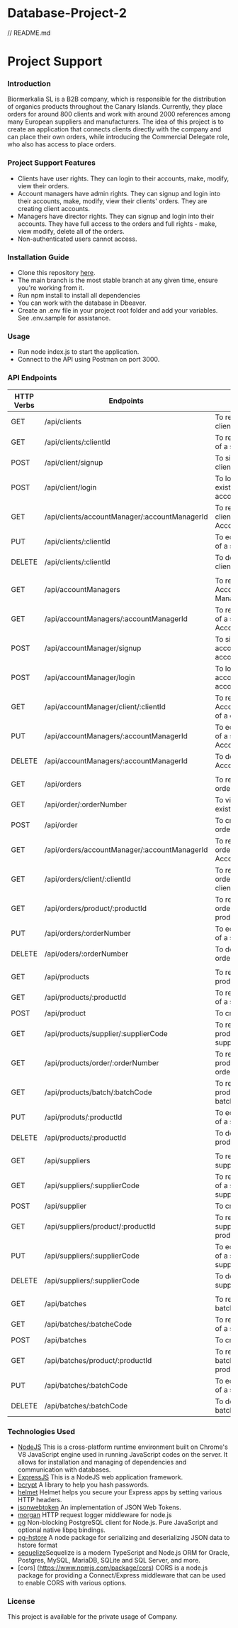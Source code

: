 # Database-Project-2
// README.md
# Project Support
### Introduction

Biormerkalia SL is a B2B company, which is responsible for the distribution of organics products throughout the Canary Islands. Currently, they place orders for around 800 clients and work with around 2000 references among many European suppliers and manufacturers. The idea of this project is to create an application that connects clients directly with the company and can place their own orders, while introducing the Commercial Delegate role, who also has access to place orders.

### Project Support Features
* Clients have user rights. They can login to their accounts, make, modify, view their orders.
* Account managers have admin rights. They can signup and login into their accounts, make, modify, view their clients' orders. They are creating client accounts.
* Managers have director rights. They can signup and login into their accounts. They have full access to the orders and full rights - make, view modify, delete all of the orders.
* Non-authenticated users cannot access.

### Installation Guide
* Clone this repository [here](https://github.com/itselenasinh/Database-Project-2).
* The main branch is the most stable branch at any given time, ensure you're working from it.
* Run npm install to install all dependencies
* You can work with the database in Dbeaver.
* Create an .env file in your project root folder and add your variables. See .env.sample for assistance.

### Usage
* Run node index.js to start the application.
* Connect to the API using Postman on port 3000.

### API Endpoints
| HTTP Verbs | Endpoints | Action |
| --- | --- | --- |
| GET | /api/clients | To retrieve all clients |
| GET | /api/clients/:clientId | To retrieve details of a single client |
| POST | /api/client/signup | To sign up a new client account |
| POST | /api/client/login | To login an existing client account |
| GET | /api/clients/accountManager/:accountManagerId | To retrieve all clients of exact Account Manager |
| PUT | /api/clients/:clientId | To edit the details of a single client |
| DELETE | /api/clients/:clientId | To delete a single client |
| | | |
| GET | /api/accountManagers | To retrieve all Account Managers |
| GET | /api/accountManagers/:accountManagerId | To retrieve details of a single Account Manager|
| POST | /api/accountManager/signup | To sign up a new accountManager's account |
| POST | /api/accountManager/login | To login an accountManager's account |
| GET | /api/accountManager/client/:clientId | To retrieve exact Account Manager of a client |
| PUT | /api/accountManagers/:accountManagerId | To edit the details of a single Account Manager|
| DELETE | /api/accountManagers/:accountManagerId | To delete a single Account Manager |
| | | |
| GET | /api/orders | To retrieve all orders |
| GET | /api/order/:orderNumber | To view an existing order |
| POST | /api/order | To create a new order |
| GET | /api/orders/accountManager/:accountManagerId | To retrieve all orders of exact Account Manager |
| GET | /api/orders/client/:clientId | To retrieve all orders of exact client |
| GET | /api/orders/product/:productId | To retrieve all orders of exact product |
| PUT | /api/orders/:orderNumber | To edit the details of a single order |
| DELETE | /api/oders/:orderNumber | To delete a single order |
| | | |
| GET | /api/products| To retrieve all products |
| GET | /api/products/:productId | To retrieve details of a single product |
| POST | /api/product| To create product |
| GET | /api/products/supplier/:supplierCode | To retrieve all products of exact supplier | 
| GET | /api/products/order/:orderNumber | To retrieve all products of exact order | 
| GET | /api/products/batch/:batchCode | To retrieve all products of exact batch | 
| PUT | /api/produts/:productId | To edit the details of a single product |
| DELETE | /api/products/:productId | To delete a single product |
| | | |
| GET | /api/suppliers| To retrieve all suppliers |
| GET | /api/suppliers/:supplierCode | To retrieve details of a single supplier |
| POST | /api/supplier| To create supplier |
| GET | /api/suppliers/product/:productId | To retrieve supplier of exact product | 
| PUT | /api/suppliers/:supplierCode | To edit the details of a single supplier |
| DELETE | /api/suppliers/:supplierCode | To delete a single supplier |
| | | |
| GET | /api/batches| To retrieve all batches |
| GET | /api/batches/:batcheCode | To retrieve details of a single batch |
| POST | /api/batches| To create batch |
| GET | /api/batches/product/:productId | To retrieve all batches of exact product |
| PUT | /api/batches/:batchCode | To edit the details of a single batch |
| DELETE | /api/batches/:batchCode | To delete a single batch |

### Technologies Used
* [NodeJS](https://nodejs.org/) This is a cross-platform runtime environment built on Chrome's V8 JavaScript engine used in running JavaScript codes on the server. It allows for installation and managing of dependencies and communication with databases.
* [ExpressJS](https://www.expresjs.org/) This is a NodeJS web application framework.
* [bcrypt](https://www.npmjs.com/package/bcrypt) A library to help you hash passwords.
* [helmet](https://www.npmjs.com/package/helmet) Helmet helps you secure your Express apps by setting various HTTP headers. 
* [jsonwebtoken](https://www.npmjs.com/package/jsonwebtoken) An implementation of JSON Web Tokens.
* [morgan](https://www.npmjs.com/package/morgan) HTTP request logger middleware for node.js
* [pg](https://www.npmjs.com/package/pg) Non-blocking PostgreSQL client for Node.js. Pure JavaScript and optional native libpq bindings.
* [pg-hstore](https://www.npmjs.com/package/pg-hstore) A node package for serializing and deserializing JSON data to hstore format
* [sequelize](https://sequelize.org/)Sequelize is a modern TypeScript and Node.js ORM for Oracle, Postgres, MySQL, MariaDB, SQLite and SQL Server, and more. 
* [cors] (https://www.npmjs.com/package/cors) CORS is a node.js package for providing a Connect/Express middleware that can be used to enable CORS with various options.

### License
This project is available for the private usage of Company.